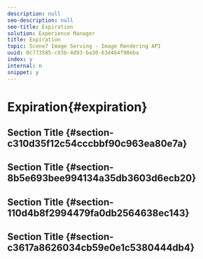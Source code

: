 ```yaml
---
description: null
seo-description: null
seo-title: Expiration
solution: Experience Manager
title: Expiration
topic: Scene7 Image Serving - Image Rendering API
uuid: 0c773585-c93b-4d93-ba30-63d464f98eba
index: y
internal: n
snippet: y
---
```


# Expiration{#expiration}

## Section Title {#section-c310d35f12c54cccbbf90c963ea80e7a}

## Section Title {#section-8b5e693bee994134a35db3603d6ecb20}

## Section Title {#section-110d4b8f2994479fa0db2564638ec143}

## Section Title {#section-c3617a8626034cb59e0e1c5380444db4}

